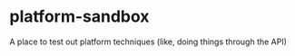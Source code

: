platform-sandbox
================

A place to test out platform techniques (like, doing things through the API)